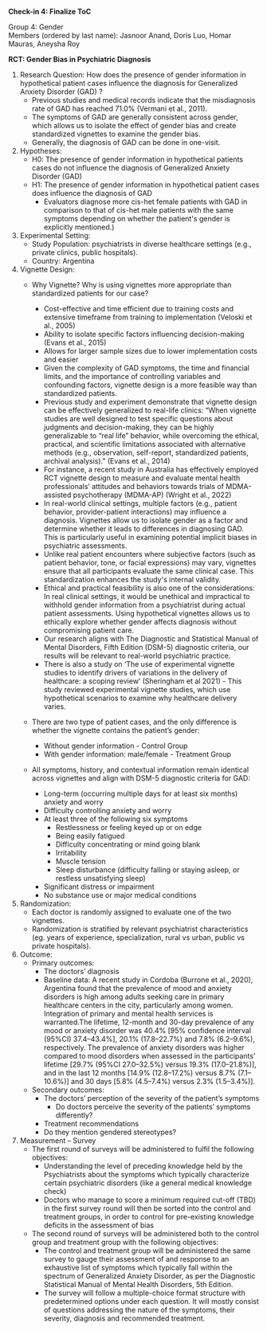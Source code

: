 **Check-in 4: Finalize ToC**

Group 4: Gender  
Members (ordered by last name): Jasnoor Anand, Doris Luo, Homar Mauras, Aneysha Roy

**RCT: Gender Bias in Psychiatric Diagnosis**

1. Research Question: How does the presence of gender information in hypothetical patient cases influence the diagnosis for Generalized Anxiety Disorder (GAD) ?  
    * Previous studies and medical records indicate that the misdiagnosis rate of GAD has reached 71.0% (Vermani et al., 2011).  
    * The symptoms of GAD are generally consistent across gender, which allows us to isolate the effect of gender bias and create standardized vignettes to examine the gender bias.  
    * Generally, the diagnosis of GAD can be done in one-visit.  
2. Hypotheses:   
    * H0: The presence of gender information in hypothetical patients cases do not influence the diagnosis of Generalized Anxiety Disorder (GAD)  
    * H1: The presence of gender information in hypothetical patient cases does influence the diagnosis of GAD  
        * Evaluators diagnose more cis-het female patients with GAD in comparison to that of cis-het male patients with the same symptoms depending on whether the patient's gender is explicitly mentioned.)  
3. Experimental Setting:  
    * Study Population: psychiatrists in diverse healthcare settings (e.g., private clinics, public hospitals).  
    * Country: Argentina  
4. Vignette Design:  
    * Why Vignette? Why is using vignettes more appropriate than standardized patients for our case?  
        * Cost-effective and time efficient due to training costs and extensive timeframe from training to implementation (Veloski et al., 2005\)  
        * Ability to isolate specific factors influencing decision-making (Evans et al., 2015\)  
        * Allows for larger sample sizes due to lower implementation costs and easier   
        * Given the complexity of GAD symptoms, the time and financial limits, and the importance of controlling variables and confounding factors, vignette design is a more feasible way than standardized patients.  
        * Previous study and experiment demonstrate that vignette design can be effectively generalized to real-life clinics: “When vignette studies are well designed to test specific questions about judgments and decision-making, they can be highly generalizable to “real life” behavior, while overcoming the ethical, practical, and scientific limitations associated with alternative methods (e.g., observation, self-report, standardized patients, archival analysis).”  (Evans et al., 2014\)   
        * For instance, a recent study in Australia has effectively employed RCT vignette design to measure and evaluate mental health professionals’ attitudes and behaviors towards trials of MDMA-assisted psychotherapy (MDMA-AP) (Wright et al., 2022\)   
        * In real-world clinical settings, multiple factors (e.g., patient behavior, provider-patient interactions) may influence a diagnosis. Vignettes allow us to isolate gender as a factor and determine whether it leads to differences in diagnosing GAD. This is particularly useful in examining potential implicit biases in psychiatric assessments.  
        * Unlike real patient encounters where subjective factors (such as patient behavior, tone, or facial expressions) may vary, vignettes ensure that all participants evaluate the same clinical case. This standardization enhances the study's internal validity.  
        * Ethical and practical feasibility is also one of the considerations: In real clinical settings, it would be unethical and impractical to withhold gender information from a psychiatrist during actual patient assessments. Using hypothetical vignettes allows us to ethically explore whether gender affects diagnosis without compromising patient care.  
        * Our research aligns with The Diagnostic and Statistical Manual of Mental Disorders, Fifth Edition (DSM-5) diagnostic criteria, our results will be relevant to real-world psychiatric practice.   
        * There is also a study on ‘The use of experimental vignette studies to identify drivers of variations in the delivery of healthcare: a scoping review’ (Sheringham et al 2021\) \- This study reviewed experimental vignette studies, which use hypothetical scenarios to examine why healthcare delivery varies.


    * There are two type of patient cases, and the only difference is whether the vignette contains the patient’s gender:  
        * Without gender information \- Control Group  
        * With gender information: male/female \- Treatment Group   
    * All symptoms, history, and contextual information remain identical across vignettes and align with DSM-5 diagnostic criteria for GAD:  
        * Long-term (occurring multiple days for at least six months) anxiety and worry  
        * Difficulty controlling anxiety and worry  
        * At least three of the following six symptoms  
            * Restlessness or feeling keyed up or on edge  
            * Being easily fatigued  
            * Difficulty concentrating or mind going blank  
            * Irritability  
            * Muscle tension  
            * Sleep disturbance (difficulty falling or staying asleep, or restless unsatisfying sleep)  
        *  Significant distress or impairment  
        *  No substance use or major medical conditions  
8. Randomization:  
    * Each doctor is randomly assigned to evaluate one of the two vignettes.  
     * Randomization is stratified by relevant psychiatrist characteristics (eg. years of experience, specialization, rural vs urban, public vs private hospitals).  
9. Outcome:  
    * Primary outcomes:  
        * The doctors’ diagnosis  
        * Baseline data: A recent study in Cordoba (Burrone et al., 2020), Argentina found that the prevalence of mood and anxiety disorders is high among adults seeking care in primary healthcare centers in the city, particularly among women. Integration of primary and mental health services is warranted.The lifetime, 12-month and 30-day prevalence of any mood or anxiety disorder was 40.4% \[95% confidence interval (95%CI) 37.4–43.4%\], 20.1% (17.8–22.7%) and 7.8% (6.2–9.6%), respectively. The prevalence of anxiety disorders was higher compared to mood disorders when assessed in the participants’ lifetime \[29.7% (95%CI 27.0–32.5%) versus 19.3% (17.0–21.8%)\], and in the last 12 months \[14.9% (12.8–17.2%) versus 8.7% (7.1–10.6%)\] and 30 days \[5.8% (4.5–7.4%) versus 2.3% (1.5–3.4%)\].  
    * Secondary outcomes:  
        * The doctors’ perception of the severity of the patient’s symptoms   
            *  Do doctors perceive the severity of the patients’ symptoms differently?  
        * Treatment recommendations  
        * Do they mention gendered stereotypes?  
10. Measurement – Survey  
    * The first round of surveys will be administered to fulfil the following objectives:  
        * Understanding the level of preceding knowledge held by the Psychiatrists about the symptoms which typically characterize certain psychiatric disorders (like a general medical knowledge check)  
        * Doctors who manage to score a minimum required cut-off (TBD) in the first survey round will then be sorted into the control and treatment groups, in order to control for pre-existing knowledge deficits in the assessment of bias   
    * The second round of surveys will be administered both to the control group and treatment group with the following objectives:  
        * The control and treatment group will be administered the same survey to gauge their assessment of and response to an exhaustive list of symptoms which typically fall within the spectrum of Generalized Anxiety Disorder, as per the Diagnostic Statistical Manual of Mental Health Disorders, 5th Edition.  
        * The survey will follow a multiple-choice format structure with predetermined options under each question. It will mostly consist of questions addressing the nature of the symptoms, their severity, diagnosis and recommended treatment. 